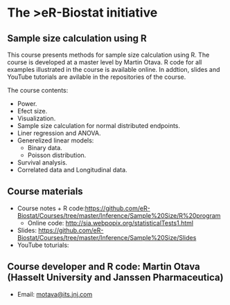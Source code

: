 # The >eR-Biostat initiative
## Sample size calculation using R

This course presents methods for sample size calculation using R. The course is developed at a master level by Martin Otava.
R code for all examples illustrated in the course is available online. In addtion, slides and YouTube tutorials are avilable in the repositories of the course.

The course contents:
* Power.
* Efect size.
* Visualization.
* Sample size calculation for normal distributed endpoints.
* Liner regression and ANOVA.
* Generelized linear models:
  + Binary data.
  + Poisson distribution.
* Survival analysis.
* Correlated data and Longitudinal data.

## Course materials
* Course notes + R code:https://github.com/eR-Biostat/Courses/tree/master/Inference/Sample%20Size/R%20program
  + Online code: http://sia.webpopix.org/statisticalTests1.html
* Slides: https://github.com/eR-Biostat/Courses/tree/master/Inference/Sample%20Size/Slides
* YouTube toturials: 

## Course developer and R code:  Martin Otava  (Hasselt University and Janssen Pharmaceutica) 
* Email: motava@its.jnj.com
